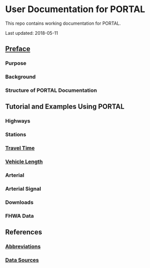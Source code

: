 # User Documentation for PORTAL

This repo contains working documentation for PORTAL.

Last updated: 2018-05-11

## [Preface](https://github.com/adus/portal-documentation/blob/master/documentation/summary.md)

### Purpose

### Background

### Structure of PORTAL Documentation

## Tutorial and Examples Using PORTAL

### Highways

### Stations

### [Travel Time](https://github.com/adus/portal-documentation/blob/master/documentation/travel-time.md)

### [Vehicle Length](https://github.com/adus/portal-documentation/blob/master/documentation/freight.md)

### Arterial

### Arterial Signal

### Downloads

### FHWA Data

## References

### [Abbreviations](https://github.com/adus/portal-documentation/blob/master/documentation/abbreviations.md)

### [Data Sources](https://rawgit.com/adus/portal-documentation/master/documentation/data-sources.html)
